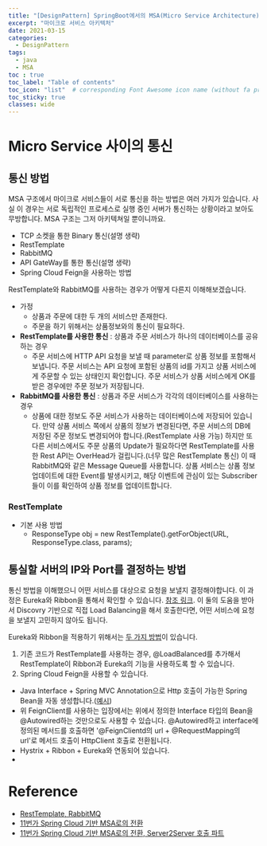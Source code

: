 ```yaml
---
title: "[DesignPattern] SpringBoot에서의 MSA(Micro Service Architecture)"
excerpt: "마이크로 서비스 아키텍처"
date: 2021-03-15
categories:
  - DesignPattern
tags:
  - java
  - MSA
toc : true
toc_label: "Table of contents"
toc_icon: "list"  # corresponding Font Awesome icon name (without fa prefix)
toc_sticky: true
classes: wide
---
```


# Micro Service 사이의 통신

## 통신 방법

MSA 구조에서 마이크로 서비스들이 서로 통신을 하는 방법은 여러 가지가 있습니다. 사실 이 경우는 서로 독립적인 프로세스로 실행 중인 서버가 통신하는 상황이라고 보아도 무방합니다. MSA 구조는 그저 아키텍쳐일 뿐이니까요.  

- TCP 소켓을 통한 Binary 통신(설명 생략)
- RestTemplate
- RabbitMQ
- API GateWay를 통한 통신(설명 생략)
- Spring Cloud Feign을 사용하는 방법  

RestTemplate와 RabbitMQ를 사용하는 경우가 어떻게 다른지 이해해보겠습니다.  

- 가정
  - 상품과 주문에 대한 두 개의 서비스만 존재한다.
  - 주문을 하기 위해서는 상품정보와의 통신이 필요하다.  
- **RestTemplate를 사용한 통신** : 상품과 주문 서비스가 하나의 데이터베이스를 공유하는 경우
  - 주문 서비스에 HTTP API 요청을 보낼 때 parameter로 상품 정보를 포함해서 보냅니다. 주문 서비스는 API 요청에 포함된 상품의 id를 가지고 상품 서비스에게 주문할 수 있는 상태인지 확인합니다. 주문 서비스가 상품 서비스에게 OK를 받은 경우에만 주문 정보가 저장됩니다.  
- **RabbitMQ를 사용한 통신** : 상품과 주문 서비스가 각각의 데이터베이스를 사용하는 경우
  - 상품에 대한 정보도 주문 서비스가 사용하는 데이터베이스에 저장되어 있습니다. 만약 상품 서비스 쪽에서 상품의 정보가 변경된다면, 주문 서비스의 DB에 저장된 주문 정보도 변경되어야 합니다.(RestTemplate 사용 가능) 하지만 또 다른 서비스에서도 주문 상품의 Update가 필요하다면 RestTemplate를 사용한 Rest API는 OverHead가 걸립니다.(너무 많은 RestTemplate 통신) 이 때 RabbitMQ와 같은 Message Queue를 사용합니다. 상품 서비스는 상품 정보 업데이트에 대한 Event를 발생시키고, 해당 이벤트에 관심이 있는 Subscriber들이 이를 확인하여 상품 정보를 업데이트합니다.  

### RestTemplate

- 기본 사용 방법
  - ResponseType obj = new RestTemplate().getForObject(URL, ResponseType.class, params);

## 통실할 서버의 IP와 Port를 결정하는 방법

통신 방법을 이해했으니 어떤 서비스를 대상으로 요청을 보낼지 결정해야합니다. 이 과정은 Eureka와 Ribbon을 통해서 확인할 수 있습니다. [참조 링크](https://youtu.be/J-VP0WFEQsY). 이 둘의 도움을 받아서 Discovry 기반으로 직접 Load Balancing을 해서 호출한다면, 어떤 서비스에 요청을 보낼지 고민하지 않아도 됩니다.  

Eureka와 Ribbon을 적용하기 위해서는 [두 가지 방법](https://youtu.be/J-VP0WFEQsY?t=2209)이 있습니다. 

1. 기존 코드가 RestTemplate를 사용하는 경우, @LoadBalanced를 추가해서 RestTemplate이 Ribbon과 Eureka의 기능을 사용하도록 할 수 있습니다.
1. Spring Cloud Feign을 사용할 수 있습니다. 
  - Java Interface + Spring MVC Annotation으로 Http 호출이 가능한 Spring Bean을 자동 생성합니다.([예시](https://youtu.be/J-VP0WFEQsY?t=2256))
  - 위 FeignClient를 사용하는 입장에서는 위에서 정의한 Interface 타입의 Bean을 @Autowired하는 것만으로도 사용할 수 있습니다. @Autowired하고 interface에 정의된 메서드를 호출하면 '@FeignClientd의 url + @RequestMapping의 url'로 메서드 호출이 HttpClient 호출로 전환됩니다. 
  - Hystrix + Ribbon + Eureka와 연동되어 있습니다. 
  - 

# Reference

- [RestTemplate, RabbitMQ](https://stackoverflow.com/questions/50506101/spring-boot-how-to-communicate-between-microservices)
- [11번가 Spring Cloud 기반 MSA로의 전환](https://youtu.be/J-VP0WFEQsY)
- [11번가 Spring Cloud 기반 MSA로의 전환, Server2Server 호출 파트](https://youtu.be/J-VP0WFEQsY?t=2144)